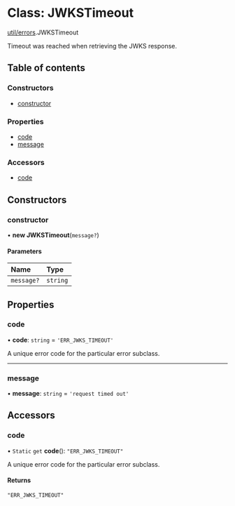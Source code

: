 # Class: JWKSTimeout

[util/errors](../modules/util_errors.md).JWKSTimeout

Timeout was reached when retrieving the JWKS response.

## Table of contents

### Constructors

- [constructor](util_errors.JWKSTimeout.md#constructor)

### Properties

- [code](util_errors.JWKSTimeout.md#code)
- [message](util_errors.JWKSTimeout.md#message)

### Accessors

- [code](util_errors.JWKSTimeout.md#code)

## Constructors

### constructor

• **new JWKSTimeout**(`message?`)

#### Parameters

| Name | Type |
| :------ | :------ |
| `message?` | `string` |

## Properties

### code

• **code**: `string` = `'ERR_JWKS_TIMEOUT'`

A unique error code for the particular error subclass.

___

### message

• **message**: `string` = `'request timed out'`

## Accessors

### code

• `Static` `get` **code**(): ``"ERR_JWKS_TIMEOUT"``

A unique error code for the particular error subclass.

#### Returns

``"ERR_JWKS_TIMEOUT"``
